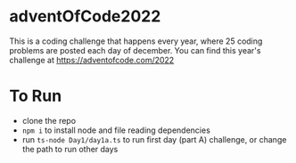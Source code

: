 # adventOfCode2022

This is a coding challenge that happens every year, where 25 coding problems are posted each day of december. You can find this year's challenge at 
https://adventofcode.com/2022

# To Run
- clone the repo
- `npm i` to install node and file reading dependencies
- run `ts-node Day1/day1a.ts` to run first day (part A) challenge, or change the path to run other days
